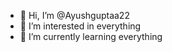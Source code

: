 - 👋 Hi, I’m @Ayushguptaa22
- 👀 I’m interested in everything
- 🌱 I’m currently learning everything


<!---
Ayushguptaa22/Ayushguptaa22 is a ✨ special ✨ repository because its `README.md` (this file) appears on your GitHub profile.
You can click the Preview link to take a look at your changes.
--->
